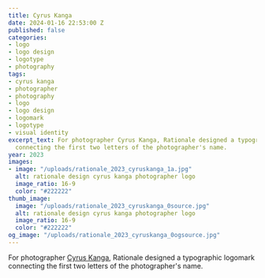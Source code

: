 ```yaml
---
title: Cyrus Kanga
date: 2024-01-16 22:53:00 Z
published: false
categories:
- logo
- logo design
- logotype
- photography
tags:
- cyrus kanga
- photographer
- photography
- logo
- logo design
- logomark
- logotype
- visual identity
excerpt_text: For photographer Cyrus Kanga, Rationale designed a typographic logomark
  connecting the first two letters of the photographer's name.
year: 2023
images:
- image: "/uploads/rationale_2023_cyruskanga_1a.jpg"
  alt: rationale design cyrus kanga photographer logo
  image_ratio: 16-9
  color: "#222222"
thumb_image:
  image: "/uploads/rationale_2023_cyruskanga_0source.jpg"
  alt: rationale design cyrus kanga photographer logo
  image_ratio: 16-9
  color: "#222222"
og_image: "/uploads/rationale_2023_cyruskanga_0ogsource.jpg"
---
```


For photographer [Cyrus Kanga](https://www.cyruskanga.com), Rationale designed a typographic logomark connecting the first two letters of the photographer's name.